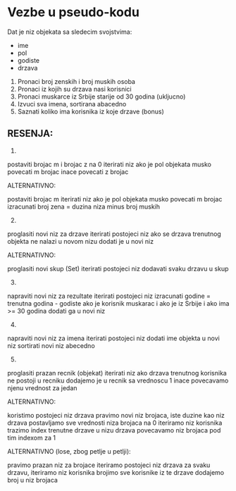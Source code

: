 # Vezbe u pseudo-kodu

Dat je niz objekata sa sledecim svojstvima:
- ime
- pol
- godiste
- drzava

1. Pronaci broj zenskih i broj muskih osoba
2. Pronaci iz kojih su drzava nasi korisnici
3. Pronaci muskarce iz Srbije starije od 30 godina (ukljucno)
4. Izvuci sva imena, sortirana abacedno
5. Saznati koliko ima korisnika iz koje drzave (bonus)

## RESENJA:

1.

postaviti brojac m i brojac z na 0
iterirati niz
  ako je pol objekata musko
    povecati m brojac
  inace
    povecati z brojac

ALTERNATIVNO:

postaviti brojac m
iterirati niz
  ako je pol objekata musko
    povecati m brojac
izracunati broj zena = duzina niza minus broj muskih

2.

proglasiti novi niz za drzave
iterirati postojeci niz
  ako se drzava trenutnog objekta ne nalazi u novom nizu
    dodati je u novi niz

ALTERNATIVNO:

proglasiti novi skup (Set)
iterirati postojeci niz
  dodavati svaku drzavu u skup

3.

napraviti novi niz za rezultate
iterirati postojeci niz
  izracunati godine = trenutna godina - godiste
  ako je korisnik muskarac i ako je iz Srbije i ako ima >= 30 godina
    dodati ga u novi niz

4.

napraviti novi niz za imena
iterirati postojeci niz
  dodati ime objekta u novi niz
sortirati novi niz abecedno

5.

proglasiti prazan recnik (objekat)
iterirati niz
  ako drzava trenutnog korisnika ne postoji u recniku
    dodajemo je u recnik sa vrednoscu 1
  inace
    povecavamo njenu vrednost za jedan

ALTERNATIVNO:

koristimo postojeci niz drzava
pravimo novi niz brojaca, iste duzine kao niz drzava
postavljamo sve vrednosti niza brojaca na 0
iteriramo niz korisnika
  trazimo index trenutne drzave u nizu drzava
  povecavamo niz brojaca pod tim indexom za 1

ALTERNATIVNO (lose, zbog petlje u petlji):

pravimo prazan niz za brojace
iteriramo postojeci niz drzava
  za svaku drzavu, iteriramo niz korisnika
    brojimo sve korisnike iz te drzave
    dodajemo broj u niz brojaca
